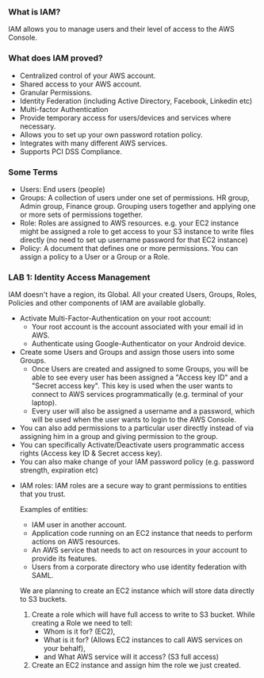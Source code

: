 ### What is IAM? ###
IAM allows you to manage users and their level of access to the AWS Console.

### What does IAM proved? ###
- Centralized control of your AWS account.
- Shared access to your AWS account.
- Granular Permissions.
- Identity Federation (including Active Directory, Facebook, Linkedin etc)
- Multi-factor Authentication
- Provide temporary access for users/devices and services where necessary.
- Allows you to set up your own password rotation policy.
- Integrates with many different AWS services.
- Supports PCI DSS Compliance.

### Some Terms ###
- Users: End users (people)
- Groups: A collection of users under one set of permissions. HR group, Admin group, Finance group. Grouping users together and applying one or more sets of permissions together.
- Role: Roles are assigned to AWS resources. e.g. your EC2 instance might be assigned a role to get access to your S3 instance to write files directly (no need to set up username password for that EC2 instance)
- Policy: A document that defines one or more permissions. You can assign a policy to a User or a Group or a Role.

### LAB 1: Identity Access Management ###
IAM doesn't have a region, its Global. All your created Users, Groups, Roles, Policies and other components of IAM are available globally.

- Activate Multi-Factor-Authentication on your root account:
    - Your root account is the account associated with your email id in AWS.
    - Authenticate using Google-Authenticator on your Android device.
- Create some Users and Groups and assign those users into some Groups.
    - Once Users are created and assigned to some Groups, you will be able to see every user has been assigned a "Access key ID" and a "Secret access key". This key is used when the user wants to connect to AWS services programmatically (e.g. terminal of your laptop).
    - Every user will also be assigned a username and a password, which will be used when the user wants to login to the AWS Console.
- You can also add permissions to a particular user directly instead of via assigning him in a group and giving permission to the group.
- You can specifically Activate/Deactivate users programmatic access rights (Access key ID & Secret access key).
- You can also make change of your IAM password policy (e.g. password strength, expiration etc)

* IAM roles: IAM roles are a secure way to grant permissions to entities that you trust.

    Examples of entities:
    - IAM user in another account.
    - Application code running on an EC2 instance that needs to perform actions on AWS resources.
    - An AWS service that needs to act on resources in your account to provide its features.
    - Users from a corporate directory who use identity federation with SAML.

    We are planning to create an EC2 instance which will store data directly to S3 buckets.
    1. Create a role which will have full access to write to S3 bucket. While creating a Role we need to tell:
        - Whom is it for? (EC2),
        - What is it for? (Allows EC2 instances to call AWS services on your behalf),
        - and What AWS service will it access? (S3 full access)
    2. Create an EC2 instance and assign him the role we just created.

